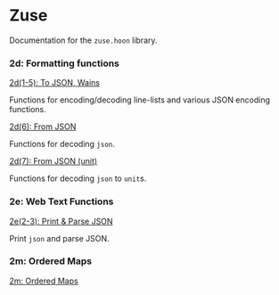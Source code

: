# Zuse

Documentation for the `zuse.hoon` library.

### 2d: Formatting functions

[2d(1-5): To JSON, Wains](/language/hoon/reference/zuse/2d_1-5)

Functions for encoding/decoding line-lists and various JSON encoding functions.

[2d(6): From JSON](/language/hoon/reference/zuse/2d_6)

Functions for decoding `json`.

[2d(7): From JSON (unit)](/language/hoon/reference/zuse/2d_7)

Functions for decoding `json` to `unit`s.

### 2e: Web Text Functions

[2e(2-3): Print & Parse JSON](/language/hoon/reference/zuse/2e_2-3)

Print `json` and parse JSON.

### 2m: Ordered Maps

[2m: Ordered Maps](/language/hoon/reference/zuse/2m)
